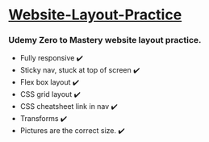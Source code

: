 <h1><ins> Website-Layout-Practice</ins></h1>

<h3>Udemy Zero to Mastery website layout practice.</h3>

<ul>
  <li>Fully responsive ✔️</li>
  <li>Sticky nav, stuck at top of screen ✔️</li>
  <li>Flex box layout ✔️</li>
  <li> CSS grid layout ✔️</li>
  <li> CSS cheatsheet link in nav ✔️</li>
  <li> Transforms ✔️ </li>
  <li> Pictures are the correct size. ✔️</li>
</ul>
